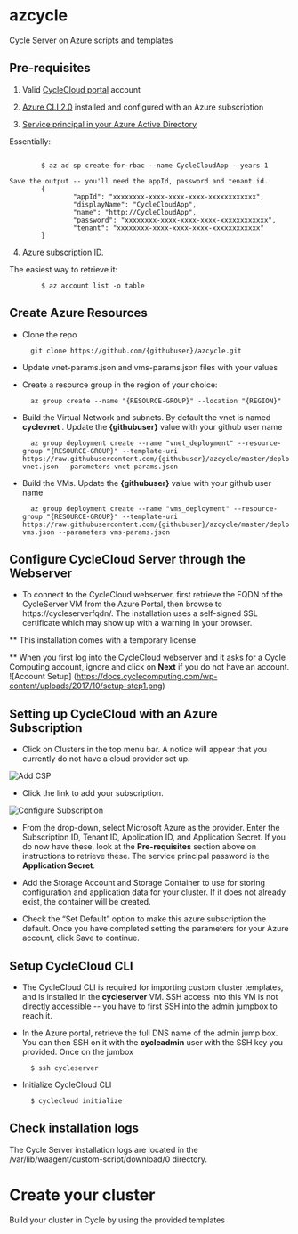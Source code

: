 # azcycle
Cycle Server on Azure scripts and templates

## Pre-requisites
1. Valid [CycleCloud portal](http://portal.cyclecomputing.com) account

2. [Azure CLI 2.0](https://docs.microsoft.com/en-us/cli/azure/overview?view=azure-cli-latest) installed and configured with an Azure subscription

3. [Service principal in your Azure Active Directory](https://docs.microsoft.com/en-us/cli/azure/create-an-azure-service-principal-azure-cli?view=azure-cli-latest)

Essentially:
```

        $ az ad sp create-for-rbac --name CycleCloudApp --years 1

Save the output -- you'll need the appId, password and tenant id.
        {
                "appId": "xxxxxxxx-xxxx-xxxx-xxxx-xxxxxxxxxxxx",
                "displayName": "CycleCloudApp",
                "name": "http://CycleCloudApp",
                "password": "xxxxxxxx-xxxx-xxxx-xxxx-xxxxxxxxxxxx",
                "tenant": "xxxxxxxx-xxxx-xxxx-xxxx-xxxxxxxxxxxx"
        }
```
4. Azure subscription ID. 

The easiest way to retrieve it:
```
        $ az account list -o table
```


## Create Azure Resources

* Clone the repo 

        git clone https://github.com/{githubuser}/azcycle.git

* Update vnet-params.json and vms-params.json files with your values

* Create a resource group in the region of your choice:

        az group create --name "{RESOURCE-GROUP}" --location "{REGION}"

* Build the Virtual Network and subnets. By default the vnet is named **cyclevnet** . Update the **{githubuser}** value with your github user name

        az group deployment create --name "vnet_deployment" --resource-group "{RESOURCE-GROUP}" --template-uri https://raw.githubusercontent.com/{githubuser}/azcycle/master/deploy-vnet.json --parameters vnet-params.json

* Build the VMs. Update the **{githubuser}** value with your github user name

        az group deployment create --name "vms_deployment" --resource-group "{RESOURCE-GROUP}" --template-uri https://raw.githubusercontent.com/{githubuser}/azcycle/master/deploy-vms.json --parameters vms-params.json


## Configure CycleCloud Server through the Webserver

* To connect to the CycleCloud webserver, first retrieve the FQDN of the CycleServer VM from the Azure Portal, then browse to https://cycleserverfqdn/. The installation uses a self-signed SSL certificate which may show up with a warning in your browser.

** This installation comes with a temporary license. 

** When you first log into the CycleCloud webserver and it asks for a Cycle Computing account, ignore and click on **Next** if you do not have an account.
![Account Setup]
(https://docs.cyclecomputing.com/wp-content/uploads/2017/10/setup-step1.png)


## Setting up CycleCloud with an Azure Subscription
* Click on Clusters in the top menu bar. A notice will appear that you currently do not have a cloud provider set up.

![Add CSP](https://docs.cyclecomputing.com/wp-content/uploads/2017/10/no_accounts_found.png)

* Click the link to add your subscription.

![Configure Subscription](https://docs.cyclecomputing.com/wp-content/uploads/2017/10/create_azure.png)

* From the drop-down, select Microsoft Azure as the provider. Enter the Subscription ID, Tenant ID, Application ID, and Application Secret. If you do now have these, look at the **Pre-requisites** section above on instructions to retrieve these. The service principal password is the **Application Secret**. 

* Add the Storage Account and Storage Container to use for storing configuration and application data for your cluster. If it does not already exist, the container will be created.

* Check the “Set Default” option to make this azure subscription the default. Once you have completed setting the parameters for your Azure account, click Save to continue.


## Setup CycleCloud CLI
* The CycleCloud CLI is required for importing custom cluster templates, and is installed in the **cycleserver** VM. SSH access into this VM is not directly accessible -- you have to first SSH into the admin jumpbox to reach it.

* In the Azure portal, retrieve the full DNS name of the admin jump box. You can then SSH on it with the **cycleadmin** user with the SSH key you provided. Once on the jumbox

        $ ssh cycleserver

* Initialize CycleCloud CLI

        $ cyclecloud initialize


## Check installation logs

The Cycle Server installation logs are located in the /var/lib/waagent/custom-script/download/0 directory.

# Create your cluster

Build your cluster in Cycle by using the provided templates

